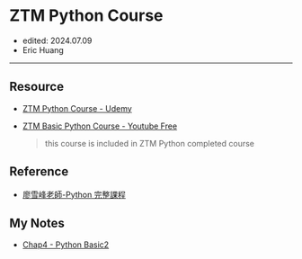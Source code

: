 # ZTM Python Course

- edited: 2024.07.09
- Eric Huang

---

## Resource

- [ZTM Python Course - Udemy](https://www.udemy.com/course/complete-python-developer-zero-to-mastery/learn/lecture/15575518?start=0#overview)

- [ZTM Basic Python Course - Youtube Free](https://www.youtube.com/watch?v=4uBbCUjJ_G8&list=PL2HX_yT71umB_oqitnmDgYSKltddPfZ-k&index=1)
  > this course is included in ZTM Python completed course

## Reference

- [廖雪峰老師-Python 完整課程](https://www.liaoxuefeng.com/wiki/1016959663602400/1017970488768640)

## My Notes

- [Chap4 - Python Basic2](https://hackmd.io/LEwHwsJgS_-2OCFhxXvElA?edit)
